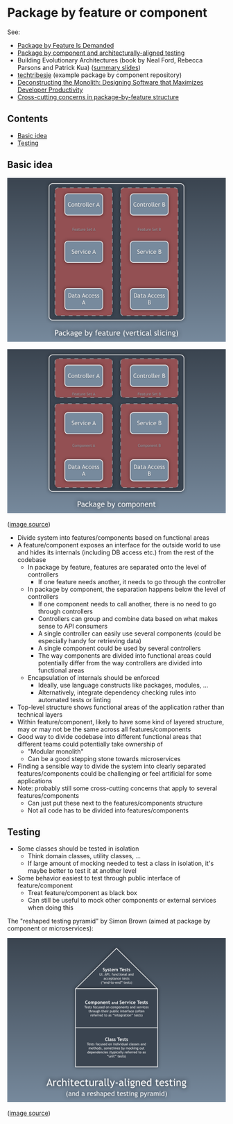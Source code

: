 # Package by feature or component

See:

-   [Package by Feature Is Demanded](https://dzone.com/articles/package-by-feature-is-demanded)
-   [Package by component and architecturally-aligned testing](http://www.codingthearchitecture.com/2015/03/08/package_by_component_and_architecturally_aligned_testing.html)
-   Building Evolutionary Architectures (book by Neal Ford, Rebecca Parsons and Patrick Kua) ([summary slides](https://www.slideshare.net/thekua/building-evolutionary-architectures))
-   [techtribesje](https://github.com/techtribesje/techtribesje) (example package by component repository)
-   [Deconstructing the Monolith: Designing Software that Maximizes Developer Productivity](https://engineering.shopify.com/blogs/engineering/deconstructing-monolith-designing-software-maximizes-developer-productivity)
-   [Cross-cutting concerns in package-by-feature structure](https://softwareengineering.stackexchange.com/questions/379563/cross-cutting-concerns-in-package-by-feature-structure)

## Contents

-   [Basic idea](#basic-idea)
-   [Testing](#testing)

## Basic idea

![Package by feature](_img/Package-by-feature-or-component/package-by-feature.png)

![Package by component](_img/Package-by-feature-or-component/package-by-component.png)

([image source](http://www.codingthearchitecture.com/2015/03/08/package_by_component_and_architecturally_aligned_testing.html))

-   Divide system into features/components based on functional areas
-   A feature/component exposes an interface for the outside world to use and hides its internals (including DB access etc.) from the rest of the codebase
    -   In package by feature, features are separated onto the level of controllers
        -   If one feature needs another, it needs to go through the controller
    -   In package by component, the separation happens below the level of controllers
        -   If one component needs to call another, there is no need to go through controllers
        -   Controllers can group and combine data based on what makes sense to API consumers
        -   A single controller can easily use several components (could be especially handy for retrieving data)
        -   A single component could be used by several controllers
        -   The way components are divided into functional areas could potentially differ from the way controllers are divided into functional areas
    -   Encapsulation of internals should be enforced
        -   Ideally, use language constructs like packages, modules, ...
        -   Alternatively, integrate dependency checking rules into automated tests or linting
-   Top-level structure shows functional areas of the application rather than technical layers
-   Within feature/component, likely to have some kind of layered structure, may or may not be the same across all features/components
-   Good way to divide codebase into different functional areas that different teams could potentially take ownership of
    -   "Modular monolith"
    -   Can be a good stepping stone towards microservices
-   Finding a sensible way to divide the system into clearly separated features/components could be challenging or feel artificial for some applications
-   Note: probably still some cross-cutting concerns that apply to several features/components
    -   Can just put these next to the features/components structure
    -   Not all code has to be divided into features/components

## Testing

-   Some classes should be tested in isolation
    -   Think domain classes, utility classes, ...
    -   If large amount of mocking needed to test a class in isolation, it's maybe better to test it at another level
-   Some behavior easiest to test through public interface of feature/component
    -   Treat feature/component as black box
    -   Can still be useful to mock other components or external services when doing this

The "reshaped testing pyramid" by Simon Brown (aimed at package by component or microservices):

![Reshaped testing pyramid](_img/Package-by-feature-or-component/reshaped-testing-pyramid.png)

([image source](http://www.codingthearchitecture.com/2015/03/08/package_by_component_and_architecturally_aligned_testing.html))

